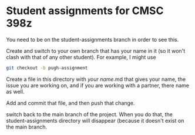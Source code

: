 # Student assignments for CMSC 398z

You need to be on the student-assignments branch in order to see this.

Create and switch to your own branch that has your name in it (so it won't clash with that of any other student). For example, I might use

```bash
git checkout -b pugh-assignment
```

Create a file in this directory with _your name_.md that gives your name, the issue you are working on, and if you are working with 
a partner, there name as well.

Add and commit that file, and then push that change.

switch back to the main branch of the project. When you do that, the student-assignments directory will disappear (because it doesn't exist on the main branch.

